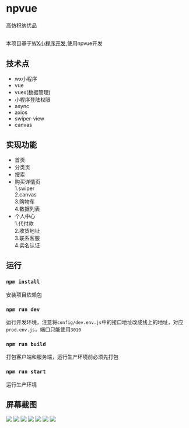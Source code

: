 # npvue
高仿积纳优品
## 
本项目基于[WX小程序开发](https://developers.weixin.qq.com/miniprogram/dev/framework/),使用npvue开发

## 技术点
* wx小程序
* vue
* vuex(数据管理)
* 小程序登陆权限
* async
* axios 
* swiper-view
* canvas

## 实现功能
* 首页
* 分类页
* 搜索
* 购买详情页<br/>
  1.swiper<br/>
  2.canvas<br/>
  3.购物车<br/>
  4.数据列表<br/>
* 个人中心<br/>
  1.代付款<br/>
  2.收货地址<br/>
  3.联系客服<br/>
  4.实名认证<br/>

## 运行

### `npm install`
安装项目依赖包

### `npm run dev`
运行开发环境，注意将`config/dev.env.js`中的接口地址改成线上的地址，对应`prod.env.js`，端口只能使用`3010`

### `npm run build`
打包客户端和服务端，运行生产环境前必须先打包

### `npm run start`
运行生产环境

## 屏幕截图
  ![](./tianmao/static/staticImg/首页.png)
  ![](./tianmao/static/staticImg/数据展示页.png)
  ![](./tianmao/static/staticImg/详情页.png)
  ![](./tianmao/static/staticImg/购物num.png)
  ![](./tianmao/static/staticImg/分享页.png)
  ![](./tianmao/static/staticImg/数据展示页.png)
  ![](./tianmao/static/staticImg/我的.png)